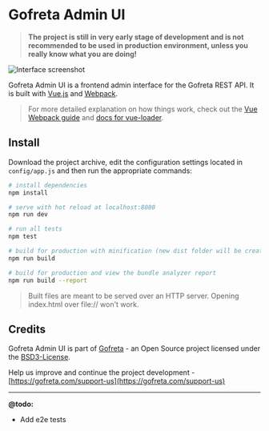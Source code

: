 Gofreta Admin UI
======================================================================

> **The project is still in very early stage of development and is not recommended to be used in production environment, unless you really know what you are doing!**

![Interface screenshot](http://i.cubeupload.com/ddWm5J.png)

Gofreta Admin UI is a frontend admin interface for the Gofreta REST API. It is built with [Vue.js](https://vuejs.org/) and [Webpack](https://webpack.js.org/).

> For more detailed explanation on how things work, check out the [Vue Webpack guide](http://vuejs-templates.github.io/webpack/) and [docs for vue-loader](http://vuejs.github.io/vue-loader).


## Install

Download the project archive, edit the configuration settings located in `config/app.js` and then run the appropriate commands:

``` bash
# install dependencies
npm install

# serve with hot reload at localhost:8080
npm run dev

# run all tests
npm test

# build for production with minification (new dist folder will be created)
npm run build

# build for production and view the bundle analyzer report
npm run build --report
```

> Built files are meant to be served over an HTTP server. Opening index.html over file:// won't work.


## Credits

Gofreta Admin UI is part of [Gofreta](https://gofreta.com) - an Open Source project licensed under the [BSD3-License](LICENSE.md).

Help us improve and continue the project development - [https://gofreta.com/support-us](https://gofreta.com/support-us)

---

**@todo:**
- Add e2e tests
